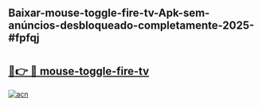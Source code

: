 ## Baixar-mouse-toggle-fire-tv-Apk-sem-anúncios-desbloqueado-completamente-2025-#fpfqj

# <h2><a href="https://ainizakaria.my?title=mouse-toggle-fire-tv&ref=20M">🔗👉 🔴 mouse-toggle-fire-tv</a></h2>

[![acn](https://github.com/user-attachments/assets/0f9c940e-d8b0-45ae-aac7-cd30a18b3e1c)](https://ainizakaria.my?title=mouse-toggle-fire-tv&ref=20M)


